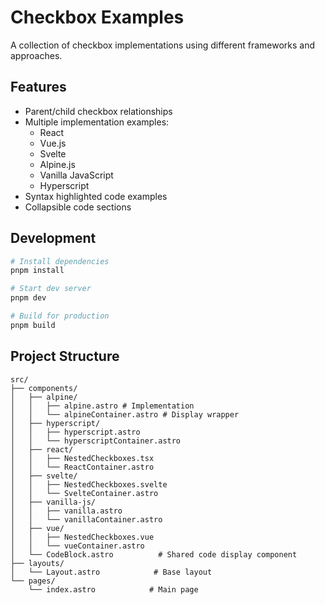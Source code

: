 # Checkbox Examples

A collection of checkbox implementations using different frameworks and approaches.

## Features

- Parent/child checkbox relationships
- Multiple implementation examples:
  - React
  - Vue.js
  - Svelte
  - Alpine.js
  - Vanilla JavaScript
  - Hyperscript
- Syntax highlighted code examples
- Collapsible code sections

## Development

```bash
# Install dependencies
pnpm install

# Start dev server
pnpm dev

# Build for production
pnpm build
```

## Project Structure

```
src/
├── components/
│   ├── alpine/
│   │   ├── alpine.astro # Implementation
│   │   └── alpineContainer.astro # Display wrapper
│   ├── hyperscript/
│   │   ├── hyperscript.astro
│   │   └── hyperscriptContainer.astro
│   ├── react/
│   │   ├── NestedCheckboxes.tsx
│   │   └── ReactContainer.astro
│   ├── svelte/
│   │   ├── NestedCheckboxes.svelte
│   │   └── SvelteContainer.astro
│   ├── vanilla-js/
│   │   ├── vanilla.astro
│   │   └── vanillaContainer.astro
│   ├── vue/
│   │   ├── NestedCheckboxes.vue
│   │   └── vueContainer.astro
│   └── CodeBlock.astro          # Shared code display component
├── layouts/
│   └── Layout.astro            # Base layout
└── pages/
    └── index.astro            # Main page
```